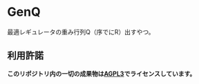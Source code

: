 # GenQ
最適レギュレータの重み行列Q（序でにR）出すやつ。

## 利用許諾
**このリポジトリ内の一切の成果物は[AGPL3](https://www.gnu.org/licenses/agpl-3.0.ja.html)でライセンスしています。**

